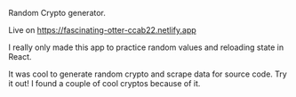 
Random Crypto generator.

Live on https://fascinating-otter-ccab22.netlify.app

I really only made this app to practice random values and reloading state in React.

It was cool to generate random crypto and scrape data for source code. 
Try it out! I found a couple of cool cryptos because of it.

